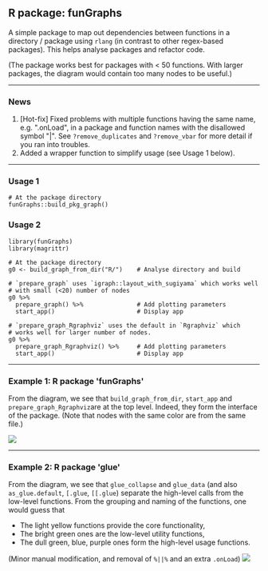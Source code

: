 ## R package: funGraphs

A simple package to map out dependencies between functions in a directory / package using `rlang` (in contrast to other regex-based packages). This helps analyse packages and refactor code. 

(The package works best for packages with < 50 functions. With larger packages, the diagram would contain too many nodes to be useful.)

---
### News
1. [Hot-fix] Fixed problems with multiple functions having the same name, e.g. ".onLoad", in a package and function names with the disallowed symbol "|". See `?remove_duplicates` and `?remove_vbar` for more detail if you ran into troubles.
2. Added a wrapper function to simplify usage (see Usage 1 below).

--- 
### Usage 1
```
# At the package directory
funGraphs::build_pkg_graph()
```

### Usage 2
```
library(funGraphs)
library(magrittr)

# At the package directory
g0 <- build_graph_from_dir("R/")    # Analyse directory and build 

# `prepare_graph` uses `igraph::layout_with_sugiyama` which works well
# with small (<20) number of nodes
g0 %>% 
  prepare_graph() %>%               # Add plotting parameters
  start_app()                       # Display app

# `prepare_graph_Rgraphviz` uses the default in `Rgraphviz` which
# works well for larger number of nodes.
g0 %>% 
  prepare_graph_Rgraphviz() %>%     # Add plotting parameters
  start_app()                       # Display app
```

--- 

### Example 1: R package 'funGraphs'
From the diagram, we see that `build_graph_from_dir`, `start_app` and `prepare_graph_Rgraphviz`are at the top level. Indeed, they form the interface of the package. (Note that nodes with the same color are from the same file.)

<img src = "others/funGraphs.png"></img>

--- 

### Example 2: R package 'glue'

From the diagram, we see that `glue_collapse` and `glue_data` (and also `as_glue.default`, `[.glue`, `[[.glue`) separate the high-level calls from the low-level functions. From the grouping and naming of the functions, one would guess that

- The light yellow functions provide the core functionality, 
- The bright green ones are the low-level utility functions,
- The dull green, blue, purple ones form the high-level usage functions.

(Minor manual modification, and removal of `%||%` and an extra `.onLoad`)
<img src = "others/glue.png"></img>
